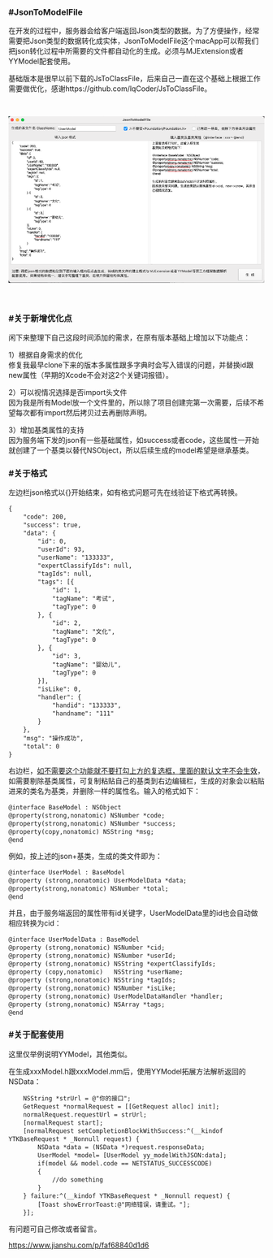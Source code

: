 ### #JsonToModelFile

在开发的过程中，服务器会给客户端返回Json类型的数据。为了方便操作，经常需要把Json类型的数据转化成实体，JsonToModelFile这个macApp可以帮我们把json转化过程中所需要的文件都自动化的生成。必须与MJExtension或者YYModel配套使用。

基础版本是很早以前下载的JsToClassFile，后来自己一直在这个基础上根据工作需要做优化，感谢https://github.com/lqCoder/JsToClassFile。

<br />

![github](https://github.com/linjx851007/jsonToModelFile/blob/main/mainpng.png "github")

<br />

### #关于新增优化点

闲下来整理下自己这段时间添加的需求，在原有版本基础上增加以下功能点：

1）根据自身需求的优化<br />
修复我最早clone下来的版本多属性跟多字典时会写入错误的问题，并替换id跟new属性（早期的Xcode不会对这2个关键词报错）。

2）可以视情况选择是否import头文件<br />
因为我是所有Model放一个文件里的，所以除了项目创建完第一次需要，后续不希望每次都有import然后拷贝过去再删除声明。

3）增加基类属性的支持<br />
因为服务端下发的json有一些基础属性，如success或者code，这些属性一开始就创建了一个基类以替代NSObject，所以后续生成的model希望是继承基类。



### #关于格式

左边栏json格式以{}开始结束，如有格式问题可先在线验证下格式再转换。

```
{
	"code": 200,
	"success": true,
	"data": {
		"id": 0,
		"userId": 93,
		"userName": "133333",
		"expertClassifyIds": null,
		"tagIds": null,
		"tags": [{
			"id": 1,
			"tagName": "考试",
			"tagType": 0
		}, {
			"id": 2,
			"tagName": "文化",
			"tagType": 0
		}, {
			"id": 3,
			"tagName": "婴幼儿",
			"tagType": 0
		}],
		"isLike": 0,
		"handler": {
			"handid": "133333",
			"handname": "111"
		}
	},
	"msg": "操作成功",
	"total": 0
}
```

右边栏，<u>如不需要这个功能就不要打勾上方的复选框，里面的默认文字不会生效</u>，如需要剔除基类属性，可复制粘贴自己的基类到右边编辑栏，生成的对象会以粘贴进来的类名为基类，并删除一样的属性名。输入的格式如下：

```
@interface BaseModel : NSObject
@property(strong,nonatomic) NSNumber *code;
@property(strong,nonatomic) NSNumber *success;
@property(copy,nonatomic) NSString *msg;
@end
```

例如，按上述的json+基类，生成的类文件即为：

```
@interface UserModel : BaseModel
@property (strong,nonatomic) UserModelData *data;
@property(strong,nonatomic) NSNumber *total;
@end
```

并且，由于服务端返回的属性带有id关键字，UserModelData里的id也会自动做相应转换为cid：

```
@interface UserModelData : BaseModel
@property (strong,nonatomic) NSNumber *cid;
@property (strong,nonatomic) NSNumber *userId;
@property (strong,nonatomic) NSString *expertClassifyIds;
@property (copy,nonatomic)   NSString *userName;
@property (strong,nonatomic) NSString *tagIds;
@property (strong,nonatomic) NSNumber *isLike;
@property (strong,nonatomic) UserModelDataHandler *handler;
@property (strong,nonatomic) NSArray *tags;
@end
```

### #关于配套使用

这里仅举例说明YYModel，其他类似。

在生成xxxModel.h跟xxxModel.mm后，使用YYModel拓展方法解析返回的NSData：

```
    NSString *strUrl = @"你的接口";
    GetRequest *normalRequest = [[GetRequest alloc] init];
    normalRequest.requestUrl = strUrl;
    [normalRequest start];
    [normalRequest setCompletionBlockWithSuccess:^(__kindof YTKBaseRequest * _Nonnull request) {
        NSData *data = (NSData *)request.responseData;
        UserModel *model= [UserModel yy_modelWithJSON:data];
        if(model && model.code == NETSTATUS_SUCCESSCODE)
        {
            //do something
        }
    } failure:^(__kindof YTKBaseRequest * _Nonnull request) {
        [Toast showErrorToast:@"网络错误，请重试。"];
    }];
```



有问题可自己修改或者留言。

https://www.jianshu.com/p/faf68840d1d6